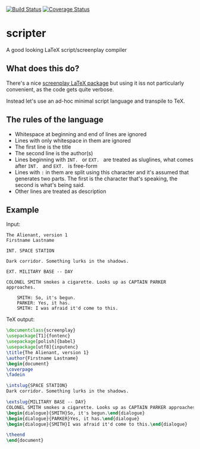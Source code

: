 [![Build Status](https://travis-ci.org/jstasiak/scripter.svg?branch=master)](https://travis-ci.org/jstasiak/scripter)
[![Coverage Status](https://coveralls.io/repos/github/jstasiak/scripter/badge.svg?branch=master)](https://coveralls.io/github/jstasiak/scripter?branch=master)

# scripter
A good looking LaTeX script/screenplay compiler


## What does this do?

There's a nice [screenplay LaTeX package](https://www.ctan.org/pkg/screenplay)
but using it iss not particularly convenient, as the code gets quite verbose.

Instead let's use an ad-hoc minimal script language and transpile to TeX.

## The rules of the language

* Whitespace at beginning and end of lines are ignored
* Lines with only whitespace in them are ignored
* The first line is the title
* The second line is the author(s)
* Lines beginning with `INT. ` or `EXT. ` are treated as sluglines, what
  comes after `INT. ` and `EXT. ` is free-form
* Lines with `:` in them are split using this character and it's assumed that
  generates two parts. The first is the character that's speaking, the second
  is what's being said.
* Other lines are treated as description

## Example

Input:

```
The Alienant, version 1
Firstname Lastname

INT. SPACE STATION

Dark corridor. Something lurks in the shadows.

EXT. MILITARY BASE -- DAY

COLONEL SMITH smokes a cigarette. Looks up as CAPTAIN PARKER approaches.

	SMITH: So, it's begun.
	PARKER: Yes, it has.
	SMITH: I was afraid it'd come to this.
```

TeX output:

```tex
\documentclass{screenplay}
\usepackage[T1]{fontenc}
\usepackage[polish]{babel}
\usepackage[utf8]{inputenc}
\title{The Alienant, version 1}
\author{Firstname Lastname}
\begin{document}
\coverpage
\fadein

\intslug{SPACE STATION}
Dark corridor. Something lurks in the shadows.

\extslug{MILITARY BASE -- DAY}
COLONEL SMITH smokes a cigarette. Looks up as CAPTAIN PARKER approaches.
\begin{dialogue}{SMITH}So, it's begun.\end{dialogue}
\begin{dialogue}{PARKER}Yes, it has.\end{dialogue}
\begin{dialogue}{SMITH}I was afraid it'd come to this.\end{dialogue}

\theend
\end{document}
```
